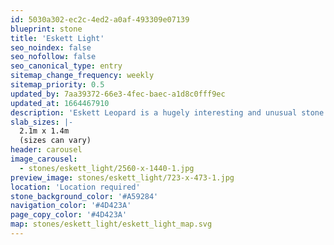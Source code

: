 ```yaml
---
id: 5030a302-ec2c-4ed2-a0af-493309e07139
blueprint: stone
title: 'Eskett Light'
seo_noindex: false
seo_nofollow: false
seo_canonical_type: entry
sitemap_change_frequency: weekly
sitemap_priority: 0.5
updated_by: 7aa39372-66e3-4fec-baec-a1d8c0fff9ec
updated_at: 1664467910
description: 'Eskett Leopard is a hugely interesting and unusual stone with its white veins threading their way through the brown mottles and silvery incursions, whilst others crisscross across the face of the stone. This is a very distinctive ‘marble’ and its rarity is exemplified in its popularity.'
slab_sizes: |-
  2.1m x 1.4m
  (sizes can vary)
header: carousel
image_carousel:
  - stones/eskett_light/2560-x-1440-1.jpg
preview_image: stones/eskett_light/723-x-473-1.jpg
location: 'Location required'
stone_background_color: '#A59284'
navigation_color: '#4D423A'
page_copy_color: '#4D423A'
map: stones/eskett_light/eskett_light_map.svg
---
```

